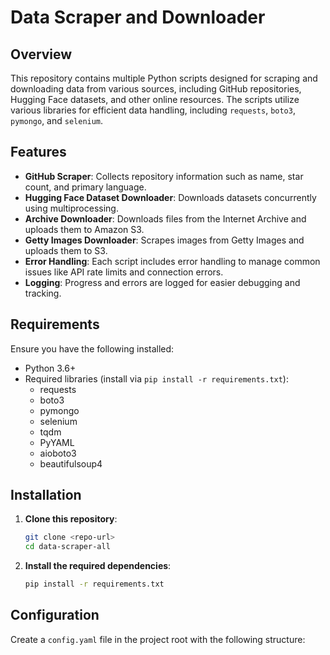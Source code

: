 # Data Scraper and Downloader

## Overview
This repository contains multiple Python scripts designed for scraping and downloading data from various sources, including GitHub repositories, Hugging Face datasets, and other online resources. The scripts utilize various libraries for efficient data handling, including `requests`, `boto3`, `pymongo`, and `selenium`.

## Features
- **GitHub Scraper**: Collects repository information such as name, star count, and primary language.
- **Hugging Face Dataset Downloader**: Downloads datasets concurrently using multiprocessing.
- **Archive Downloader**: Downloads files from the Internet Archive and uploads them to Amazon S3.
- **Getty Images Downloader**: Scrapes images from Getty Images and uploads them to S3.
- **Error Handling**: Each script includes error handling to manage common issues like API rate limits and connection errors.
- **Logging**: Progress and errors are logged for easier debugging and tracking.

## Requirements
Ensure you have the following installed:
- Python 3.6+
- Required libraries (install via `pip install -r requirements.txt`):
  - requests
  - boto3
  - pymongo
  - selenium
  - tqdm
  - PyYAML
  - aioboto3
  - beautifulsoup4

## Installation
1. **Clone this repository**:
   ```bash
   git clone <repo-url>
   cd data-scraper-all
   ```

2. **Install the required dependencies**:
   ```bash
   pip install -r requirements.txt
   ```

## Configuration
Create a `config.yaml` file in the project root with the following structure:
